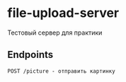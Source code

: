 # file-upload-server
Тестовый сервер для практики

## Endpoints

```
POST /picture - отправить картинку
```
